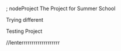 ; nodeProject
The Project for Summer School


Trying different


Testing Project


//lenterrrrrrrrrrrrrrrrrrr